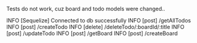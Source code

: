 Tests do not work, cuz board and todo models were changed..

INFO    [Sequelize] Connected to db successfully
INFO    [post] /getAllTodos
INFO    [post] /createTodo
INFO    [delete] /deleteTodo/:boardId/:title
INFO    [post] /updateTodo
INFO    [post] /getBoard
INFO    [post] /createBoard

